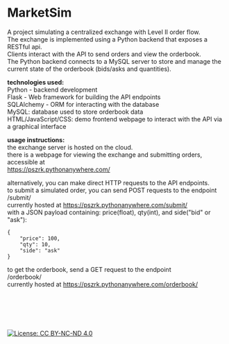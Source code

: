 # MarketSim
A project simulating a centralized exchange with Level II order flow.  
The exchange is implemented using a Python backend that exposes a RESTful api.  
Clients interact with the API to send orders and view the orderbook.  
The Python backend connects to a MySQL server to store and manage the current state of the orderbook (bids/asks and quantities).  

<b>technologies used:</b>   
Python - backend development  
Flask - Web framework for building the API endpoints  
SQLAlchemy - ORM for interacting with the database  
MySQL: database used to store orderbook data  
HTML/JavaScript/CSS: demo frontend webpage to interact with the API via a graphical interface

<b>usage instructions:</b>   
the exchange server is hosted on the cloud.  
there is a webpage for viewing the exchange and submitting orders, accessible at  
https://pszrk.pythonanywhere.com/  

alternatively, you can make direct HTTP requests to the API endpoints.  
to submit a simulated order, you can send POST requests to the endpoint  
/submit/  
currently hosted at https://pszrk.pythonanywhere.com/submit/    
with a JSON payload containing: price(float), qty(int), and side("bid" or "ask"):   
```
{  
    "price": 100,  
    "qty": 10,  
    "side": "ask"  
}
```  
  
to get the orderbook, send a GET request to the endpoint  
/orderbook/   
currently hosted at https://pszrk.pythonanywhere.com/orderbook/  

<br>
<br>
<br>
<br>
  
  
[![License: CC BY-NC-ND 4.0](https://licensebuttons.net/l/by-nc-nd/4.0/88x31.png)](https://creativecommons.org/licenses/by-nc-nd/4.0/)